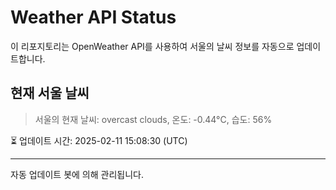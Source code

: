 
# Weather API Status

이 리포지토리는 OpenWeather API를 사용하여 서울의 날씨 정보를 자동으로 업데이트합니다.

## 현재 서울 날씨
> 서울의 현재 날씨: overcast clouds, 온도: -0.44°C, 습도: 56%

⏳ 업데이트 시간: 2025-02-11 15:08:30 (UTC)

---
자동 업데이트 봇에 의해 관리됩니다.
